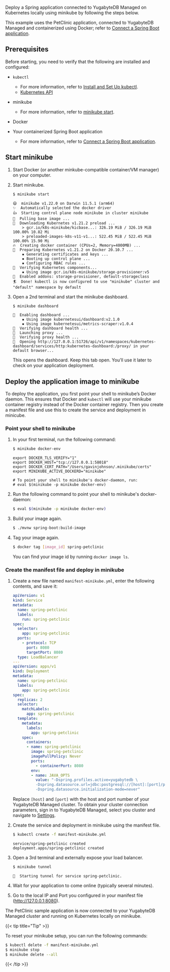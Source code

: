 <!--
title: Deploy a Spring application using minikube
headerTitle: Deploy a Spring application using minikube
linkTitle: Deploy on minikube
description: Deploy a Spring application connected to YugabyteDB Managed on Kubernetes locally using minikube.
menu:
  preview:
    parent: spring-boot
    identifier: spring-boot-mini
    weight: 40
-->

Deploy a Spring application connected to YugabyteDB Managed on Kubernetes locally using minikube by following the steps below.

This example uses the PetClinic application, connected to YugabyteDB Managed and containerized using Docker; refer to [Connect a Spring Boot application](../../../cloud-basics/connect-application/).

## Prerequisites

Before starting, you need to verify that the following are installed and configured:

- `kubectl`
  - For more information, refer to [Install and Set Up kubectl](https://kubernetes.io/docs/tasks/tools/install-kubectl/).
  - [Kubernetes API](https://kubernetes.io/docs/reference/kubernetes-api/)
- minikube
  - For more information, refer to [minikube start](https://minikube.sigs.k8s.io/docs/start/).
- Docker

- Your containerized Spring Boot application
  - For more information, refer to [Connect a Spring Boot application](../../../cloud-basics/connect-application/).

## Start minikube

1. Start Docker (or another minkube-compatible container/VM manager) on your computer.

1. Start minikube.

    ```sh
    $ minikube start
    ```

    ```output
    😄  minikube v1.22.0 on Darwin 11.5.1 (arm64)
    ✨  Automatically selected the docker driver
    👍  Starting control plane node minikube in cluster minikube
    🚜  Pulling base image ...
    💾  Downloading Kubernetes v1.21.2 preload ...
        > gcr.io/k8s-minikube/kicbase...: 326.19 MiB / 326.19 MiB  100.00% 10.82 Mi
        > preloaded-images-k8s-v11-v1...: 522.45 MiB / 522.45 MiB  100.00% 15.90 Mi
    🔥  Creating docker container (CPUs=2, Memory=4000MB) ...
    🐳  Preparing Kubernetes v1.21.2 on Docker 20.10.7 ...
        ▪ Generating certificates and keys ...
        ▪ Booting up control plane ...
        ▪ Configuring RBAC rules ...
    🔎  Verifying Kubernetes components...
        ▪ Using image gcr.io/k8s-minikube/storage-provisioner:v5
    🌟  Enabled addons: storage-provisioner, default-storageclass
    🏄  Done! kubectl is now configured to use "minikube" cluster and "default" namespace by default
    ```

1. Open a 2nd terminal and start the minikube dashboard.

    ```sh
    $ minikube dashboard
    ```

    ```output
    🔌  Enabling dashboard ...
        ▪ Using image kubernetesui/dashboard:v2.1.0
        ▪ Using image kubernetesui/metrics-scraper:v1.0.4
    🤔  Verifying dashboard health ...
    🚀  Launching proxy ...
    🤔  Verifying proxy health ...
    🎉  Opening http://127.0.0.1:51726/api/v1/namespaces/kubernetes-dashboard/services/http:kubernetes-dashboard:/proxy/ in your default browser...
    ```

    This opens the dashboard. Keep this tab open. You’ll use it later to check on your application deployment.

## Deploy the application image to minikube

To deploy the application, you first point your shell to minikube’s Docker daemon. This ensures that Docker and `kubectl` will use your minikube container registry instead of the Docker container registry. Then you create a manifest file and use this to create the service and deployment in minicube.

### Point your shell to minikube

1. In your first terminal, run the following command:

    ```sh
    $ minikube docker-env
    ```

    ```output
    export DOCKER_TLS_VERIFY="1"
    export DOCKER_HOST="tcp://127.0.0.1:58018"
    export DOCKER_CERT_PATH="/Users/gavinjohnson/.minikube/certs"
    export MINIKUBE_ACTIVE_DOCKERD="minikube"

    # To point your shell to minikube's docker-daemon, run:
    # eval $(minikube -p minikube docker-env)
    ```

1. Run the following command to point your shell to minikube's docker-daemon:

    ```sh
    $ eval $(minikube -p minikube docker-env)
    ```

1. Build your image again.

    ```sh
    $ ./mvnw spring-boot:build-image
    ```

1. Tag your image again.

    ```sh
    $ docker tag [image_id] spring-petclinic
    ```

    You can find your image id by running `docker image ls`.

### Create the manifest file and deploy in minikube

1. Create a new file named `manifest-minikube.yml`, enter the following contents, and save it:

    ```yml
    apiVersion: v1
    kind: Service
    metadata:
      name: spring-petclinic
      labels:
        run: spring-petclinic
    spec:
      selector:
        app: spring-petclinic
      ports:
        - protocol: TCP
          port: 8080
          targetPort: 8080
      type: LoadBalancer
    ---
    apiVersion: apps/v1
    kind: Deployment
    metadata:
      name: spring-petclinic
      labels:
        app: spring-petclinic
    spec:
      replicas: 2
      selector:
        matchLabels:
          app: spring-petclinic
      template:
        metadata:
          labels:
            app: spring-petclinic
        spec:
          containers:
          - name: spring-petclinic
            image: spring-petclinic
            imagePullPolicy: Never
            ports:
              - containerPort: 8080
            env:
            - name: JAVA_OPTS
              value: "-Dspring.profiles.active=yugabytedb \
              -Dspring.datasource.url=jdbc:postgresql://[host]:[port]/petclinic?load-balance=true \
              -Dspring.datasource.initialization-mode=never"
    ```

    Replace `[host]` and `[port]` with the host and port number of your YugabyteDB Managed cluster. To obtain your cluster connection parameters, sign in to YugabyteDB Managed, select you cluster and navigate to [Settings](../../../cloud-clusters/configure-clusters).

1. Create the service and deployment in minikube using the manifest file.

    ```sh
    $ kubectl create -f manifest-minikube.yml
    ```

    ```output
    service/spring-petclinic created
    deployment.apps/spring-petclinic created
    ```

1. Open a 3rd terminal and externally expose your load balancer.

    ```sh
    $ minikube tunnel
    ```

    ```output
    🏃  Starting tunnel for service spring-petclinic.
    ```

1. Wait for your application to come online (typically several minutes).

1. Go to the local IP and Port you configured in your manifest file (<http://127.0.0.1:8080>).

The PetClinic sample application is now connected to your YugabyteDB Managed cluster and running on Kubernetes locally on minikube.

{{< tip title="Tip" >}}

To reset your minikube setup, you can run the following commands:

```sh
$ kubectl delete -f manifest-minikube.yml
$ minikube stop
$ minikube delete --all
```

{{< /tip >}}
